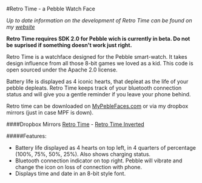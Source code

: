 #Retro Time - a Pebble Watch Face

*Up to date information on the development of Retro Time can be found on my [website](http://www.jonwgeorge.com/retro-time/)*

__Retro Time requires SDK 2.0 for Pebble wich is currently in beta. Do not be suprised if something doesn't work just right.__

Retro Time is a watchface designed for the Pebble smart-watch. It takes design influence from all those 8-bit games we loved as a kid. This code is open sourced under the Apache 2.0 license.

Battery life is displayed as 4 iconic hearts, that depleat as the life of your pebble depleats. Retro Time keeps track of your bluetooth connection status and will give you a gentle reminder if you leave your phone behind.

Retro time can be downloaded on [MyPebleFaces.com](http://www.mypebblefaces.com/apps/12135/7967/) or via my dropbox mirrors (just in case MPF is down).

####Dropbox Mirrors
[Retro Time](https://dl.dropboxusercontent.com/u/42779824/pebble/retro-time.pbw) - [Retro Time Inverted](https://dl.dropboxusercontent.com/u/42779824/pebble/retro-time-inverted.pbw)

<div id="features"></div>

#####Features:
* Battery life displayed as 4 hearts on top left, in 4 quarters of percentage (100%, 75%, 50%, 25%). Also shows charging status.
* Bluetooth connection indicator on top right. Pebble will vibrate and change the icon on loss of connection with phone.
* Displays time and date in an 8-bit style font.